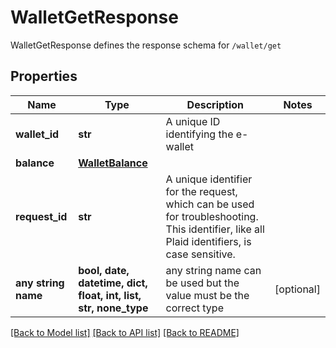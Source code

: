 # WalletGetResponse

WalletGetResponse defines the response schema for `/wallet/get`

## Properties
Name | Type | Description | Notes
------------ | ------------- | ------------- | -------------
**wallet_id** | **str** | A unique ID identifying the e-wallet | 
**balance** | [**WalletBalance**](WalletBalance.md) |  | 
**request_id** | **str** | A unique identifier for the request, which can be used for troubleshooting. This identifier, like all Plaid identifiers, is case sensitive. | 
**any string name** | **bool, date, datetime, dict, float, int, list, str, none_type** | any string name can be used but the value must be the correct type | [optional]

[[Back to Model list]](../README.md#documentation-for-models) [[Back to API list]](../README.md#documentation-for-api-endpoints) [[Back to README]](../README.md)


